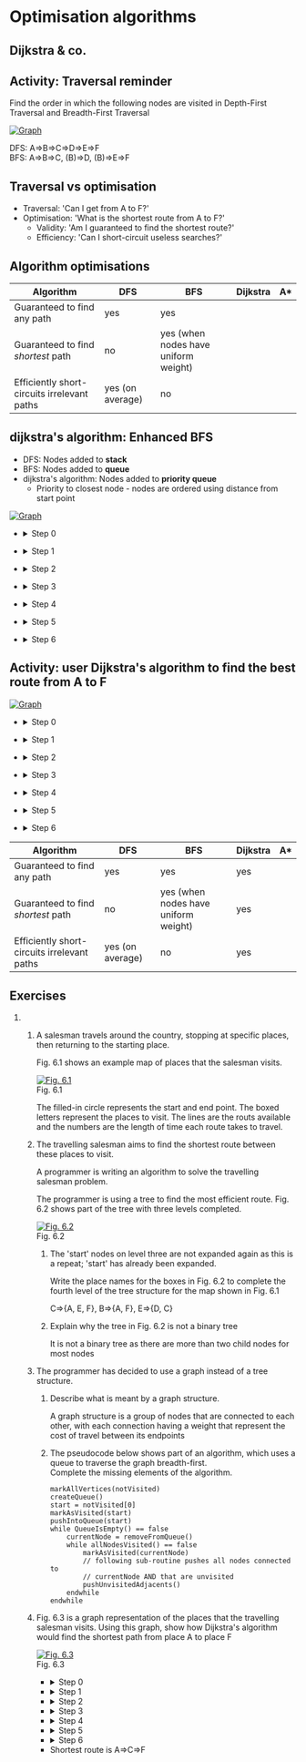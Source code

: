 # Optimisation algorithms

## Dijkstra & co.

## Activity: Traversal reminder

Find the order in which the following nodes are visited in Depth-First Traversal and Breadth-First Traversal

[![Graph](./dijkstra_graph_1.png)](./dijkstra_graph_1.png)

DFS: A⇒B⇒C⇒D⇒E⇒F  
BFS: A⇒B⇒C, (B)⇒D, (B)⇒E⇒F

## Traversal vs optimisation

- Traversal: 'Can I get from A to F?'
- Optimisation: 'What is the shortest route from A to F?'
  - Validity: 'Am I guaranteed to find the shortest route?'
  - Efficiency: 'Can I short-circuit useless searches?'

## Algorithm optimisations

| Algorithm                                   | DFS              | BFS                                  | Dijkstra | A*  |
| ------------------------------------------- | ---------------- | ------------------------------------ | -------- | --- |
| Guaranteed to find any path                 | yes              | yes                                  |          |     |
| Guaranteed to find *shortest* path          | no               | yes (when nodes have uniform weight) |          |     |
| Efficiently short-circuits irrelevant paths | yes (on average) | no                                   |          |     |

## dijkstra's algorithm: Enhanced BFS

- DFS: Nodes added to **stack**
- BFS: Nodes added to **queue**
- dijkstra's algorithm: Nodes added to **priority queue**
  - Priority to closest node - nodes are ordered using distance from start point

[![Graph](./dijkstra_graph_1.png)](./dijkstra_graph_1.png)

- <details><summary>Step 0</summary>

  | Visited | Queue | Unknown nodes |
  | ------- | ----- | ------------- |
  |         | A - 0 |               |
  |         |       | B - inf       |
  |         |       | C - inf       |
  |         |       | D - inf       |
  |         |       | E - inf       |
  |         |       | F - inf       |

</details>

- <details><summary>Step 1</summary>

  | Visited | Queue    | Unknown nodes |
  | ------- | -------- | ------------- |
  | A - 0   |          |               |
  |         | A⇒B - 10 |               |
  |         |          | C - inf       |
  |         |          | D - inf       |
  |         |          | E - inf       |
  |         |          | F - inf       |

</details>

- <details><summary>Step 2</summary>

  | Visited  | Queue    | Unknown nodes |
  | -------- | -------- | ------------- |
  | A - 0    |          |               |
  | A⇒B - 10 |          |               |
  |          | B⇒C - 12 |               |
  |          | B⇒D - 20 |               |
  |          | B⇒E - 35 |               |
  |          |          | F - inf       |

</details>

- <details><summary>Step 3</summary>

  | Visited  | Queue        | Unknown nodes |
  | -------- | ------------ | ------------- |
  | A - 0    |              |               |
  | A⇒B - 10 |              |               |
  | B⇒C - 12 |              |               |
  |          | C⇒D - 17     |               |
  |          | ~~B⇒D - 20~~ |               |
  |          | B⇒E - 35     |               |
  |          |              | F - inf       |

</details>

- <details><summary>Step 4</summary>

  | Visited  | Queue        | Unknown nodes |
  | -------- | ------------ | ------------- |
  | A - 0    |              |               |
  | A⇒B - 10 |              |               |
  | B⇒C - 12 |              |               |
  | C⇒D - 17 |              |               |
  |          | D⇒E - 29     |               |
  |          | ~~B⇒E - 35~~ |               |
  |          |              | F - inf       |

</details>

- <details><summary>Step 5</summary>

  | Visited  | Queue    | Unknown nodes |
  | -------- | -------- | ------------- |
  | A - 0    |          |               |
  | A⇒B - 10 |          |               |
  | B⇒C - 12 |          |               |
  | C⇒D - 17 |          |               |
  | D⇒E - 29 |          |               |
  |          | E⇒F - 31 |               |

</details>

- <details><summary>Step 6</summary>

  | Visited      | Queue | Unknown nodes |
  | ------------ | ----- | ------------- |
  | **A - 0**    |       |               |
  | **A⇒B - 10** |       |               |
  | **B⇒C - 12** |       |               |
  | **C⇒D - 17** |       |               |
  | **D⇒E - 29** |       |               |
  | **E⇒F - 31** |       |               |

</details>

## Activity: user Dijkstra's algorithm to find the best route from A to F

[![Graph](./dijkstra_graph_2.png)](./dijkstra_graph_2.png)

- <details><summary>Step 0</summary>

  | Visited | Queue | Unknown nodes |
  | ------- | ----- | ------------- |
  |         | A - 0 |               |
  |         |       | B - inf       |
  |         |       | C - inf       |
  |         |       | D - inf       |
  |         |       | E - inf       |
  |         |       | F - inf       |

</details>

- <details><summary>Step 1</summary>

  | Visited | Queue    | Unknown nodes |
  | ------- | -------- | ------------- |
  | A - 0   |          |               |
  |         | A⇒B - 10 |               |
  |         | A⇒E - 25 |               |
  |         |          | C - inf       |
  |         |          | D - inf       |
  |         |          | F - inf       |

</details>

- <details><summary>Step 2</summary>

  | Visited  | Queue        | Unknown nodes |
  | -------- | ------------ | ------------- |
  | A - 0    |              |               |
  | A⇒B - 10 |              |               |
  |          | B⇒C - 12     |               |
  |          | B⇒E - 15     |               |
  |          | ~~A⇒E - 25~~ |               |
  |          |              | D - inf       |
  |          |              | F - inf       |

</details>

- <details><summary>Step 3</summary>

  | Visited  | Queue    | Unknown nodes |
  | -------- | -------- | ------------- |
  | A - 0    |          |               |
  | A⇒B - 10 |          |               |
  | B⇒C - 12 |          |               |
  |          | B⇒E - 15 |               |
  |          | C⇒D - 22 |               |
  |          |          | F - inf       |

</details>

- <details><summary>Step 4</summary>

  | Visited  | Queue        | Unknown nodes |
  | -------- | ------------ | ------------- |
  | A - 0    |              |               |
  | A⇒B - 10 |              |               |
  | B⇒C - 12 |              |               |
  | B⇒E - 15 |              |               |
  |          | C⇒D - 22     |               |
  |          | ~~E⇒D - 27~~ |               |
  |          |              | F - inf       |

</details>

- <details><summary>Step 5</summary>

  | Visited  | Queue    | Unknown nodes |
  | -------- | -------- | ------------- |
  | A - 0    |          |               |
  | A⇒B - 10 |          |               |
  | B⇒C - 12 |          |               |
  | B⇒E - 15 |          |               |
  | C⇒D - 22 |          |               |
  |          | D⇒F - 24 |               |

</details>

- <details><summary>Step 6</summary>

  | Visited      | Queue | Unknown nodes |
  | ------------ | ----- | ------------- |
  | **A - 0**    |       |               |
  | **A⇒B - 10** |       |               |
  | **B⇒C - 12** |       |               |
  | B⇒E - 15     |       |               |
  | **C⇒D - 22** |       |               |
  | **D⇒F - 24** |       |

</details>

| Algorithm                                   | DFS              | BFS                                  | Dijkstra | A*  |
| ------------------------------------------- | ---------------- | ------------------------------------ | -------- | --- |
| Guaranteed to find any path                 | yes              | yes                                  | yes      |     |
| Guaranteed to find *shortest* path          | no               | yes (when nodes have uniform weight) | yes      |     |
| Efficiently short-circuits irrelevant paths | yes (on average) | no                                   | yes      |     |

## Exercises

1. &#x200b;
   1. A salesman travels around the country, stopping at specific places, then returning to the starting place.

      Fig. 6.1 shows an example map of places that the salesman visits.

      [![Fig. 6.1](./dijkstra_graph_3.png)](./dijkstra_graph_3.png)  
      Fig. 6.1

      The filled-in circle represents the start and end point. The boxed letters represent the places to visit. The lines are the routs available and the numbers are the length of time each route takes to travel.
   2. The travelling salesman aims to find the shortest route between these places to visit.

      A programmer is writing an algorithm to solve the travelling salesman problem.

      The programmer is using a tree to find the most efficient route. Fig. 6.2 shows part of the tree with three levels completed.

      [![Fig. 6.2](./dijkstra_graph_4.png)](./dijkstra_graph_4.png)  
      Fig. 6.2

      1. The 'start' nodes on level three are not expanded again as this is a repeat; 'start' has already been expanded.

         Write the place names for the boxes in Fig. 6.2 to complete the fourth level of the tree structure for the map shown in Fig. 6.1

         C⇒{A, E, F}, B⇒{A, F}, E⇒{D, C}

      2. Explain why the tree in Fig. 6.2 is not a binary tree

         It is not a binary tree as there are more than two child nodes for most nodes

   3. The programmer has decided to use a graph instead of a tree structure.

      1. Describe what is meant by a graph structure.

         A graph structure is a group of nodes that are connected to each other, with each connection having a weight that represent the cost of travel between its endpoints

      2. The pseudocode below shows part of an algorithm, which uses a queue to traverse the graph breadth-first.  
         Complete the missing elements of the algorithm.

         ```
         markAllVertices(notVisited)
         createQueue()
         start = notVisited[0]
         markAsVisited(start)
         pushIntoQueue(start)
         while QueueIsEmpty() == false
             currentNode = removeFromQueue()
             while allNodesVisited() == false
                 markAsVisited(currentNode)
                 // following sub-routine pushes all nodes connected to
                 // currentNode AND that are unvisited
                 pushUnvisitedAdjacents()
             endwhile
         endwhile
         ```
   4. Fig. 6.3 is a graph representation of the places that the travelling salesman visits. Using this graph, show how Dijkstra's algorithm would find the shortest path from place A to place F

      [![Fig. 6.3](./dijkstra_graph_5.png)](./dijkstra_graph_5.png)  
      Fig. 6.3

      - <details><summary>Step 0</summary>

        | Visited | Queue | Unknown |
        | ------- | ----- | ------- |
        |         | A - 0 |         |
        |         |       | B - inf |
        |         |       | C - inf |
        |         |       | D - inf |
        |         |       | E - inf |
        |         |       | F - inf |

      </details>

      - <details><summary>Step 1</summary>

        | Visited | Queue   | Unknown |
        | ------- | ------- | ------- |
        | A - 0   |         |         |
        |         | A⇒C - 3 |         |
        |         | A⇒D - 3 |         |
        |         | A⇒B - 5 |         |
        |         |         | E - inf |
        |         |         | F - inf |

      </details>

      - <details><summary>Step 2</summary>

        | Visited | Queue   | Unknown |
        | ------- | ------- | ------- |
        | A - 0   |         |         |
        | A⇒C - 3 |         |         |
        |         | A⇒D - 3 |         |
        |         | A⇒B - 5 |         |
        |         | C⇒E - 6 |         |
        |         | C⇒F - 6 |         |

      </details>

      - <details><summary>Step 3</summary>

        | Visited | Queue       | Unknown |
        | ------- | ----------- | ------- |
        | A - 0   |             |         |
        | A⇒C - 3 |             |         |
        | A⇒D - 3 |             |         |
        |         | A⇒B - 5     |         |
        |         | D⇒E - 5     |         |
        |         | ~~C⇒E - 6~~ |         |
        |         | C⇒F - 6     |         |

      </details>

      - <details><summary>Step 4</summary>

        | Visited | Queue       | Unknown |
        | ------- | ----------- | ------- |
        | A - 0   |             |         |
        | A⇒C - 3 |             |         |
        | A⇒D - 3 |             |         |
        | A⇒B - 5 |             |         |
        |         | D⇒E - 5     |         |
        |         | C⇒F - 6     |         |
        |         | ~~B⇒F - 7~~ |         |

      </details>

      - <details><summary>Step 5</summary>

        | Visited | Queue   | Unknown |
        | ------- | ------- | ------- |
        | A - 0   |         |         |
        | A⇒C - 3 |         |         |
        | A⇒D - 3 |         |         |
        | A⇒B - 5 |         |         |
        | D⇒E - 5 |         |         |
        |         | C⇒F - 6 |         |

      </details>

      - <details><summary>Step 6</summary>

        | Visited     | Queue | Unknown |
        | ----------- | ----- | ------- |
        | **A - 0**   |       |         |
        | **A⇒C - 3** |       |         |
        | A⇒D - 3     |       |         |
        | A⇒B - 5     |       |         |
        | D⇒E - 5     |       |         |
        | **C⇒F - 6** |       |         |

      </details>

       - Shortest route is A⇒C⇒F
